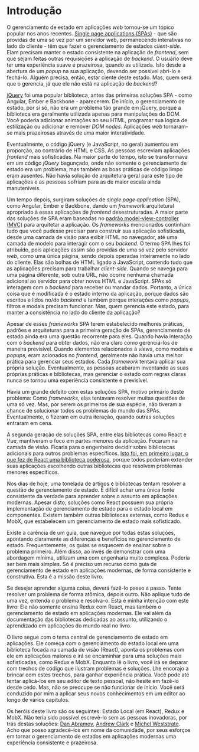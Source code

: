 # Introdução

O gerenciamento de estado em aplicações *web* tornou-se um tópico popular nos anos recentes. [Single page applications (SPAs)][1] - que são providas de uma só vez por um servidor web, permanecendo interativas no lado do cliente - têm que fazer o gerenciamento de estados *client-side*. Elam precisam manter o estado consistente na aplicação de *frontend*, sem que sejam feitas outras requisições à aplicação de *backend*. O usuário deve ter uma experiência suave e prazeirosa, quando as utilizada. Isto desde a abertura de um *popup* na sua aplicação, devendo ser possível abri-lo e fechá-lo. Alguém precisa, então, estar ciente deste estado. Mas, quem será que o gerencia, já que ele não está na aplicação de *backend*?

[jQuery][2] foi uma popular biblioteca, antes das primeiras soluções SPA - como Angular, Ember e Backbone - aparecerem. De início, o gerenciamento de estado, por si só, não era um problema tão grande em jQuery, porque a biblioteca era geralmente utilizada apenas para manipulações do DOM. Você poderia adicionar animações ao seu HTML, programar sua lógica de estilização ou adicionar e remover *DOM nodes*. Aplicações *web* tornaram-se mais prazeirosas através de uma maior interatividade.

Eventualmente, o código jQuery (e JavaScript, no geral) aumentou em proporção, ao contrário de HTML e CSS. As pessoas escreviam aplicações *frontend* mais sofisticadas. Na maior parte do tempo, isto se transformava em um código *jQuery* bagunçado, onde não somente o gerenciamento de estado era um problema, mas também as boas práticas de código limpo eram ausentes. Não havia solução de arquitetura geral para este tipo de aplicações e as pessoas sofriam para as de maior escala ainda manuteníveis.

Um tempo depois, surgiram soluções de *single page application* (SPA), como Angular, Ember e Backbone, dando um *framework* arquitetural apropriado à essas aplicações de *frontend* desestruturadas. A maior parte das soluções de SPA eram baseadas no [padrão model-view-controller (MVC)][3] para arquitetar a aplicação. Os *frameworks* mencionados continham tudo que você pudesse precisar para construir sua aplicação sofisticada, desde uma camada de visão para exibir HTML no navegador, até uma camada de modelo para interagir com o seu *backend*. O termo SPA lhes foi atribuído, pois aplicações assim são providas de uma só vez pelo servidor *web*, como uma única página, sendo depois operadas inteiramente no lado do cliente. Elas são bolhas de HTML ligado a JavaScript, contendo tudo que as aplicações precisam para trabalhar *client-side*. Quando se navega para uma página diferente, sob outra URL, não ocorre nenhuma chamada adicional ao servidor para obter novos HTML e JavaScript. SPAs só interagem com o *backend* para receber ou mandar dados. Portanto, a única coisa que é modificada é o estado interno da aplicação, porque dados são escritos e lidos no/do *backend* e também porque interações como *popups*, filtros e modais precisam funcionar. Mas, quem gerencia este estado, para manter a consistência no lado do cliente da aplicação?

Apesar de esses *frameworks* SPA terem estabelecido melhores práticas, padrões e arquiteturas para a primeira geração de SPAs, gerenciamento de estado ainda era uma questão recorrente para eles. Quando havia interação com o *backend* para obter dados, não era claro como gerenciá-los de maneira previsível. Quando elementos relacionados à *views*, como modais e *popups*, eram acionados no *frontend*, geralmente não havia uma melhor prática para gerenciar seus estados. Cada *framework* tentava aplicar sua própria solução. Eventualmente, as pessoas acabaram inventando as suas próprias práticas e bibliotecas, mas gerenciar o estado com regras claras nunca se tornou uma experiência consistente e previsível.

Havia um grande defeito com estas soluções SPA, motivo primário deste problema: Como *frameworks*, elas tentavam resolver muitas questões de uma só vez.  Mas, por serem os primeiros de sua espécie, não tiveram a chance de solucionar todos os problemas do mundo das SPAs. Eventualmente, o fizeram em outra iteração, quando outras soluções entraram em cena.

A segunda geração de soluções SPA, entre elas bibliotecas como React e Vue, mantiveram o foco em partes menores da aplicação. Focaram na camada de visão. Ficaria para o engenheiro decidir sobre bibliotecas adicionais para outros problemas específicos. [Isto foi, em primeiro lugar, o que fez de React uma biblioteca poderosa][4], porque todos poderiam extender suas aplicações escolhendo outras bibliotecas que resolvem problemas menores específicos.

Nos dias de hoje, uma tonelada de artigos e bibliotecas tentam resolver a questão de gerenciamento de estado. É difícil achar uma única fonte consistente da verdade para aprender sobre o assunto em aplicações modernas. Apesar disto, soluções como React possuem sua própria implementação de gerenciamento de estado para o estado local em componentes. Existem também outras bibliotecas externas, como Redux e MobX, que estabelecem um gerenciamento de estado mais sofisticado.

Existe a carência de um guia, que navegue por todas estas soluções, apontando claramente as diferenças e benefícios no gerenciamento de estado. Frequentemente, os guias se esquecem de ensinar sobre o problema primeiro. Além disso, ao invés de demonstrar com uma abordagem mínima, utilizam uma com engenharia muito complexa. Poderia ser bem mais simples. Só é preciso um recurso como guia de gerenciamento de estado em aplicações modernas, de forma consistente e construtiva. Esta é a missão deste livro.

Se desejar aprender alguma coisa, deverá fazê-lo passo a passo. Tente resolver um problema de forma atômica, depois outro. Não aplique tudo de uma vez, entenda o problema e resolva-o. Esta é minha intenção com este livro: Ele não somente ensina Redux com React, mas também o gerenciamento de estado em aplicações modernas. Ele vai além da documentação das bibliotecas dedicadas ao assunto, utilizando o aprendizado em aplicações do mundo real no livro.

O livro segue com o tema central de gerenciamento de estado em aplicações. Ele começa com o gerenciamento do estado local em uma biblioteca focada na camada de visão (React), aponta os problemas com ele em aplicações maiores e irá se encaminhar para uma soluções mais sofisticadas, como Redux e MobX. Enquanto lê o livro, você irá se deparar com trechos de código que ilustram problemas e soluções. Lhe encorajo a brincar com estes trechos, para ganhar experiência prática. Você pode até tentar aplicá-los em seu editor de texto pessoal, não hesite em fazê-lo desde cedo. Mas, não se preocupe se não funcionar de início. Você será conduzido por mim a aplicar seus novos conhecimentos em um editor ao longo de vários capítulos.

Os heróis deste livro são os seguintes: Estado Local (em React), Redux e MobX. Não teria sido possível escrevê-lo sem as pessoas inovadoras, por trás destas soluções: [Dan Abramov][5], [Andrew Clark][6] e [Michel Weststrate][7]. Acho que posso agradecê-los em nome da comunidade, por seus esforços em tornar o gerenciamento de estados em aplicações modernas uma experiência consistente e prazeirosa.

[1]:	https://en.wikipedia.org/wiki/Single-page_application
[2]:	https://en.wikipedia.org/wiki/JQuery
[3]:	https://en.wikipedia.org/wiki/Model-view-controller
[4]:	https://www.robinwieruch.de/reasons-why-i-moved-from-angular-to-react/
[5]:	https://twitter.com/dan_abramov
[6]:	https://twitter.com/acdlite
[7]:	https://twitter.com/mweststrate